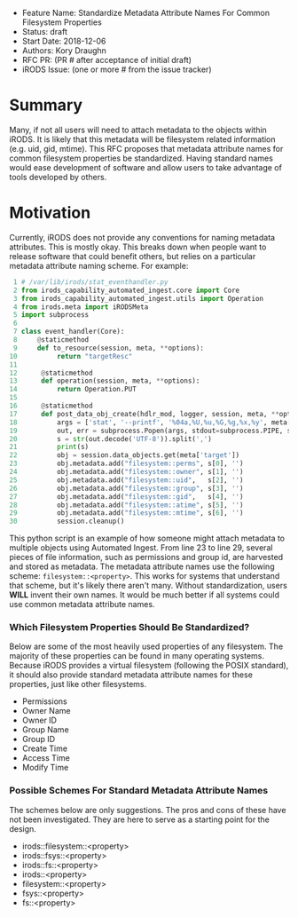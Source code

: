 - Feature Name: Standardize Metadata Attribute Names For Common Filesystem Properties
- Status: draft
- Start Date: 2018-12-06
- Authors: Kory Draughn
- RFC PR: (PR # after acceptance of initial draft)
- iRODS Issue: (one or more # from the issue tracker)

# Summary

Many, if not all users will need to attach metadata to the objects within iRODS. It is likely that this 
metadata will be filesystem related information (e.g. uid, gid, mtime). This RFC proposes that metadata 
attribute names for common filesystem properties be standardized. Having standard names would ease 
development of software and allow users to take advantage of tools developed by others.

# Motivation

Currently, iRODS does not provide any conventions for naming metadata attributes. This is mostly okay. 
This breaks down when people want to release software that could benefit others, but relies on a particular 
metadata attribute naming scheme. For example:
```python
 1 # /var/lib/irods/stat_eventhandler.py
 2 from irods_capability_automated_ingest.core import Core
 3 from irods_capability_automated_ingest.utils import Operation
 4 from irods.meta import iRODSMeta
 5 import subprocess
 6 
 7 class event_handler(Core):
 8     @staticmethod
 9     def to_resource(session, meta, **options):
10          return "targetResc"
11
12      @staticmethod
13      def operation(session, meta, **options):
14          return Operation.PUT
15
16      @staticmethod
17      def post_data_obj_create(hdlr_mod, logger, session, meta, **options):
18          args = ['stat', '--printf', '%04a,%U,%u,%G,%g,%x,%y', meta['path']]
19          out, err = subprocess.Popen(args, stdout=subprocess.PIPE, stderr=subprocess.PIPE).communicate()
20          s = str(out.decode('UTF-8')).split(',')
21          print(s)
22          obj = session.data_objects.get(meta['target'])
23          obj.metadata.add("filesystem::perms", s[0], '')
24          obj.metadata.add("filesystem::owner", s[1], '')
25          obj.metadata.add("filesystem::uid",   s[2], '')
26          obj.metadata.add("filesystem::group", s[3], '')
27          obj.metadata.add("filesystem::gid",   s[4], '')
28          obj.metadata.add("filesystem::atime", s[5], '')
29          obj.metadata.add("filesystem::mtime", s[6], '')
30          session.cleanup()
```
This python script is an example of how someone might attach metadata to multiple objects using Automated 
Ingest. From line 23 to line 29, several pieces of file information, such as permissions and group id, are 
harvested and stored as metadata. The metadata attribute names use the following scheme: `filesystem::<property>`. 
This works for systems that understand that scheme, but it's likely there aren't many. Without standardization, 
users **WILL** invent their own names. It would be much better if all systems could use common metadata attribute 
names.

### Which Filesystem Properties Should Be Standardized?

Below are some of the most heavily used properties of any filesystem. The majority of these properties can be 
found in many operating systems. Because iRODS provides a virtual filesystem (following the POSIX standard), it 
should also provide standard metadata attribute names for these properties, just like other filesystems.

- Permissions
- Owner Name
- Owner ID
- Group Name
- Group ID
- Create Time
- Access Time
- Modify Time

### Possible Schemes For Standard Metadata Attribute Names

The schemes below are only suggestions. The pros and cons of these have not been investigated. They are here 
to serve as a starting point for the design.

- irods::filesystem::\<property\>
- irods::fsys::\<property\>
- irods::fs::\<property\>
- irods::\<property\>
- filesystem::\<property\>
- fsys::\<property\>
- fs::\<property\>

